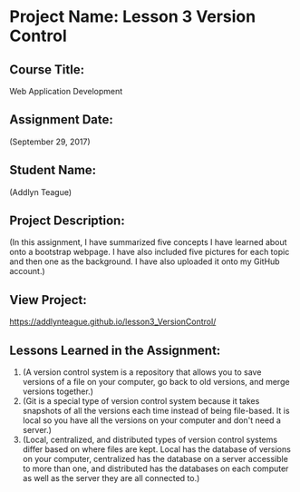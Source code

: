 # Project Name:  Lesson 3 Version Control


## Course Title:
Web Application Development

## Assignment Date:  
(September 29, 2017)

## Student Name:  
(Addlyn Teague)

## Project Description:
(In this assignment, I have summarized five concepts I have learned about onto a bootstrap webpage. I have also included five pictures for each topic and then one as the background. I have also uploaded it onto my GitHub account.)

## View Project:
https://addlynteague.github.io/lesson3_VersionControl/

## Lessons Learned in the Assignment:
1. (A version control system is a repository that allows you to save versions of a file on your computer, go back to old versions, and merge versions together.)
2. (Git is a special type of version control system because it takes snapshots of all the versions each time instead of being file-based. It is local so you have all the versions on your computer and don't need a server.)
3. (Local, centralized, and distributed types of version control systems differ based on where files are kept. Local has the database of versions on your computer, centralized has the database on a server accessible to more than one, and distributed has the databases on each computer as well as the server they are all connected to.)

